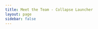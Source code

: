 ```yaml
---
title: Meet the Team - Collapse Launcher
layout: page
sidebar: false
---
```

<script setup>
    import teamPage from './scripts/team.vue';
    if (typeof document !== 'undefined') {
    document.title = "Meet the Team | Collapse Launcher";
    }
</script>

&nbsp;

<teamPage />